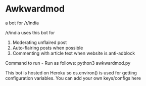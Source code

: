 # Awkwardmod
a bot for /r/india

/r/india uses this bot for

1. Moderating unflaired post
2. Auto-flairing posts when possible
3. Commenting with article text when website is anti-adblock

Command to run - Run as follows: python3 awkwardmod.py

This bot is hosted on Heroku so os.environ() is used for getting configuration variables. You can add your own keys/configs here

